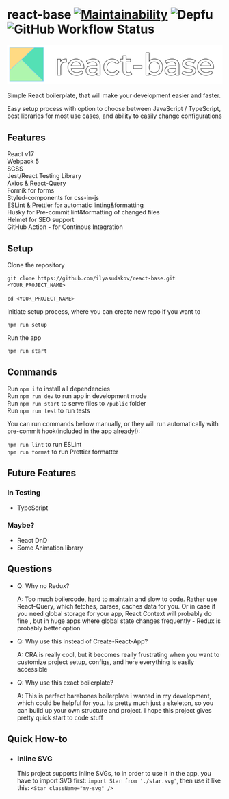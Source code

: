 # react-base [![Maintainability](https://api.codeclimate.com/v1/badges/189ab4185c34a62912ad/maintainability)](https://codeclimate.com/github/ilyasudakov/react-base/maintainability) ![Depfu](https://img.shields.io/depfu/ilyasudakov/react-base) ![GitHub Workflow Status](https://img.shields.io/github/workflow/status/ilyasudakov/react-base/CI)

![logo](public/assets/logo.png)

Simple React boilerplate, that will make your development easier and faster.

Easy setup process with option to choose between JavaScript / TypeScript, best libraries for most use cases, and ability to easily change configurations

## Features

React v17<br>
Webpack 5<br>
SCSS<br>
Jest/React Testing Library<br>
Axios & React-Query<br>
Formik for forms<br>
Styled-components for css-in-js<br>
ESLint & Prettier for automatic linting&formatting<br>
Husky for Pre-commit lint&formatting of changed files<br>
Helmet for SEO support<br>
GitHub Action - for Continous Integration<br>

## Setup

Clone the repository

```
git clone https://github.com/ilyasudakov/react-base.git <YOUR_PROJECT_NAME>

cd <YOUR_PROJECT_NAME>
```

Initiate setup process, where you can create new repo if you want to

```
npm run setup
```

Run the app

```
npm run start
```

## Commands

Run `npm i` to install all dependencies<br>
Run `npm run dev` to run app in development mode<br>
Run `npm run start` to serve files to `/public` folder<br>
Run `npm run test` to run tests<br>

You can run commands bellow manually, or they will run automatically with pre-commit hook(included in the app already!):

`npm run lint` to run ESLint<br>
`npm run format` to run Prettier formatter<br>

## Future Features

### In Testing

- TypeScript

### Maybe?

- React DnD
- Some Animation library

## Questions

- Q: Why no Redux?

  A: Too much boilercode, hard to maintain and slow to code. Rather use React-Query, which fetches, parses, caches data for you. Or in case if you need global storage for your app, React Context will probably do fine , but in huge apps where global state changes frequently - Redux is probably better option

- Q: Why use this instead of Create-React-App?

  A: CRA is really cool, but it becomes really frustrating when you want to customize project setup, configs, and here everything is easily accessible

- Q: Why use this exact boilerplate?

  A: This is perfect barebones boilerplate i wanted in my development, which could be helpful for you. Its pretty much just a skeleton, so you can build up your own structure and project. I hope this project gives pretty quick start to code stuff

## Quick How-to

- ### Inline SVG
  This project supports inline SVGs, to in order to use it in the app, you have to import SVG first: `import Star from './star.svg'`, then use it like this: `<Star className="my-svg" />`
